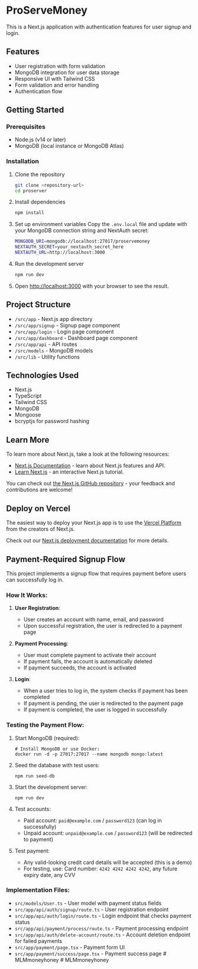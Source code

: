 # ProServeMoney

This is a Next.js application with authentication features for user signup and login.

## Features

- User registration with form validation
- MongoDB integration for user data storage
- Responsive UI with Tailwind CSS
- Form validation and error handling
- Authentication flow

## Getting Started

### Prerequisites

- Node.js (v14 or later)
- MongoDB (local instance or MongoDB Atlas)

### Installation

1. Clone the repository
   ```bash
   git clone <repository-url>
   cd proserver
   ```

2. Install dependencies
   ```bash
   npm install
   ```

3. Set up environment variables
   Copy the `.env.local` file and update with your MongoDB connection string and NextAuth secret:
   ```bash
   MONGODB_URI=mongodb://localhost:27017/proservemoney
   NEXTAUTH_SECRET=your_nextauth_secret_here
   NEXTAUTH_URL=http://localhost:3000
   ```

4. Run the development server
   ```bash
   npm run dev
   ```

5. Open [http://localhost:3000](http://localhost:3000) with your browser to see the result.

## Project Structure

- `/src/app` - Next.js app directory
- `/src/app/signup` - Signup page component
- `/src/app/login` - Login page component
- `/src/app/dashboard` - Dashboard page component
- `/src/app/api` - API routes
- `/src/models` - MongoDB models
- `/src/lib` - Utility functions

## Technologies Used

- Next.js
- TypeScript
- Tailwind CSS
- MongoDB
- Mongoose
- bcryptjs for password hashing

## Learn More

To learn more about Next.js, take a look at the following resources:

- [Next.js Documentation](https://nextjs.org/docs) - learn about Next.js features and API.
- [Learn Next.js](https://nextjs.org/learn) - an interactive Next.js tutorial.

You can check out [the Next.js GitHub repository](https://github.com/vercel/next.js) - your feedback and contributions are welcome!

## Deploy on Vercel

The easiest way to deploy your Next.js app is to use the [Vercel Platform](https://vercel.com/new?utm_medium=default-template&filter=next.js&utm_source=create-next-app&utm_campaign=create-next-app-readme) from the creators of Next.js.

Check out our [Next.js deployment documentation](https://nextjs.org/docs/app/building-your-application/deploying) for more details.

## Payment-Required Signup Flow

This project implements a signup flow that requires payment before users can successfully log in.

### How It Works:

1. **User Registration**:
   - User creates an account with name, email, and password
   - Upon successful registration, the user is redirected to a payment page

2. **Payment Processing**:
   - User must complete payment to activate their account
   - If payment fails, the account is automatically deleted
   - If payment succeeds, the account is activated

3. **Login**:
   - When a user tries to log in, the system checks if payment has been completed
   - If payment is pending, the user is redirected to the payment page
   - If payment is completed, the user is logged in successfully

### Testing the Payment Flow:

1. Start MongoDB (required):
   ```
   # Install MongoDB or use Docker:
   docker run -d -p 27017:27017 --name mongodb mongo:latest
   ```

2. Seed the database with test users:
   ```
   npm run seed-db
   ```

3. Start the development server:
   ```
   npm run dev
   ```

4. Test accounts:
   - Paid account: `paid@example.com` / `password123` (can log in successfully)
   - Unpaid account: `unpaid@example.com` / `password123` (will be redirected to payment)

5. Test payment:
   - Any valid-looking credit card details will be accepted (this is a demo)
   - For testing, use: Card number: `4242 4242 4242 4242`, any future expiry date, any CVV

### Implementation Files:

- `src/models/User.ts` - User model with payment status fields
- `src/app/api/auth/signup/route.ts` - User registration endpoint
- `src/app/api/auth/login/route.ts` - Login endpoint that checks payment status
- `src/app/api/payment/process/route.ts` - Payment processing endpoint
- `src/app/api/auth/delete-account/route.ts` - Account deletion endpoint for failed payments
- `src/app/payment/page.tsx` - Payment form UI
- `src/app/payment/success/page.tsx` - Payment success page
#   M L M m o n e y h o n e y  
 #   M L M m o n e y h o n e y  
 
